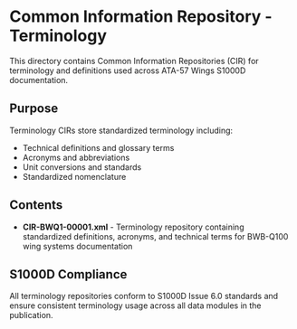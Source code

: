 # Common Information Repository - Terminology

This directory contains Common Information Repositories (CIR) for terminology and definitions used across ATA-57 Wings S1000D documentation.

## Purpose

Terminology CIRs store standardized terminology including:

- Technical definitions and glossary terms
- Acronyms and abbreviations
- Unit conversions and standards
- Standardized nomenclature

## Contents

- **CIR-BWQ1-00001.xml** - Terminology repository containing standardized definitions, acronyms, and technical terms for BWB-Q100 wing systems documentation

## S1000D Compliance

All terminology repositories conform to S1000D Issue 6.0 standards and ensure consistent terminology usage across all data modules in the publication.